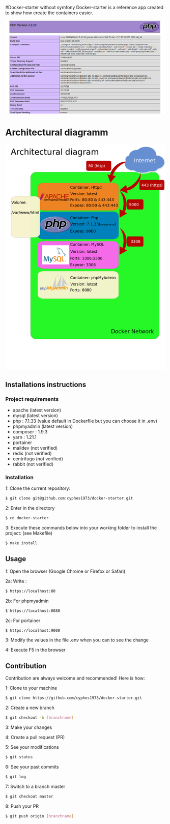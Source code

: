 #Docker-starter without symfony
Docker-starter is a reference app created to show how create the containers easier.

![alt text](phpinfo.png?raw=true "Default page")
# Architectural diagramm
![alt text](diagramm.png?raw=true "Default page")
## Installations instructions
### Project requirements
- apache (latest version)
- mysql (latest version)
- php : 7.1.33 (value default in Dockerfile but you can choose it in .env)
- phpmyadmin (latest version)
- composer : 1.9.3
- yarn : 1.21.1
- portainer
- maildev (not verified)
- redis (not verified)
- centrifugo (not verified)
- rabbit (not verified)

### Installation
1: Clone the current repository:
```bash
$ git clone git@github.com:cyphos1973/docker-starter.git
```

2: Enter in the directory
```bash
$ cd docker-starter
```
3: Execute these commands below into your working folder to install the project: (see Makefile)
```bash
$ make install
```

## Usage
1: Open the browser (Google Chrome or Firefox or Safari)

2a: Write :
```bash
$ https://localhost:80
```
2b: For phpmyadmin
```bash
$ https://localhost:8080
```
2c: For portainer
```bash
$ https://localhost:9000
```
3: Modify the values in the file .env when you can to see the change

4: Execute F5 in the browser

## Contribution
Contribution are always welcome and recommended! Here is how:

1: Clone to your machine
 ```bash
 $ git clone https://github.com/cyphos1973/docker-starter.git
 ```
2: Create a new branch
 ```bash
 $ git checkout -b [branchname] 
 ```
3: Make your changes

4: Create a pull request (PR)

5: See your modifications
 ```bash
 $ git status
 ```
6: See your past commits
 ```bash
 $ git log
 ```
7: Switch to a branch master
 ```bash
 $ git checkout master
 ```
8: Push your PR
 ```bash
 $ git push origin [branchname]
 ```